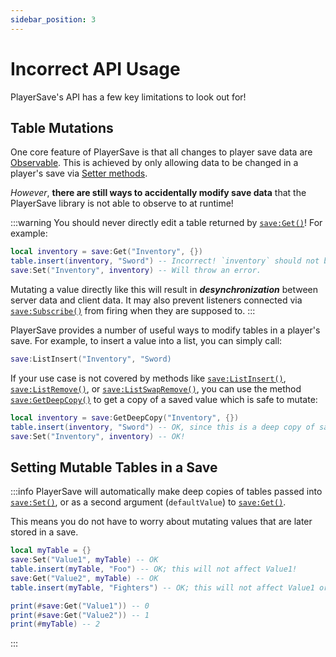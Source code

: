 ```yaml
---
sidebar_position: 3
---
```

# Incorrect API Usage

PlayerSave's API has a few key limitations to look out for!

## Table Mutations

One core feature of PlayerSave is that all changes to player save data are [Observable](../api/Save#Subscribe). This is achieved by only allowing data to be changed in a player's save via [Setter methods](../api/Save#Set).

*However*, **there are still ways to accidentally modify save data** that the PlayerSave library is not able to observe to at runtime!

:::warning
You should never directly edit a table returned by [`save:Get()`](../api/Save#Get)! For example:

```lua
local inventory = save:Get("Inventory", {})
table.insert(inventory, "Sword") -- Incorrect! `inventory` should not be mutated
save:Set("Inventory", inventory) -- Will throw an error.
```

Mutating a value directly like this will result in ***desynchronization*** between server data and client data. It may also prevent listeners connected via [`save:Subscribe()`](../api/Save#Subscribe) from firing when they are supposed to.
:::

PlayerSave provides a number of useful ways to modify tables in a player's save.
For example, to insert a value into a list, you can simply call:
```lua
save:ListInsert("Inventory", "Sword)
```

If your use case is not covered by methods like [`save:ListInsert()`](../api/Save#ListInsert), [`save:ListRemove()`](../api/Save#ListRemove), or [`save:ListSwapRemove()`](../api/Save#ListSwapRemove), you can use the method [`save:GetDeepCopy()`](../api/Save#GetDeepCopy) to get a copy of a saved value which is safe to mutate:
```lua
local inventory = save:GetDeepCopy("Inventory", {})
table.insert(inventory, "Sword") -- OK, since this is a deep copy of save data!
save:Set("Inventory", inventory) -- OK!
```

## Setting Mutable Tables in a Save

:::info
PlayerSave will automatically make deep copies of tables passed into [`save:Set()`](../api/Save#Set), or as a second argument (`defaultValue`) to [`save:Get()`](../api/Save#Get).

This means you do not have to worry about mutating values that are later stored in a save.

```lua
local myTable = {}
save:Set("Value1", myTable) -- OK
table.insert(myTable, "Foo") -- OK; this will not affect Value1!
save:Get("Value2", myTable) -- OK
table.insert(myTable, "Fighters") -- OK; this will not affect Value1 or Value2!

print(#save:Get("Value1")) -- 0
print(#save:Get("Value2")) -- 1
print(#myTable) -- 2
```
:::